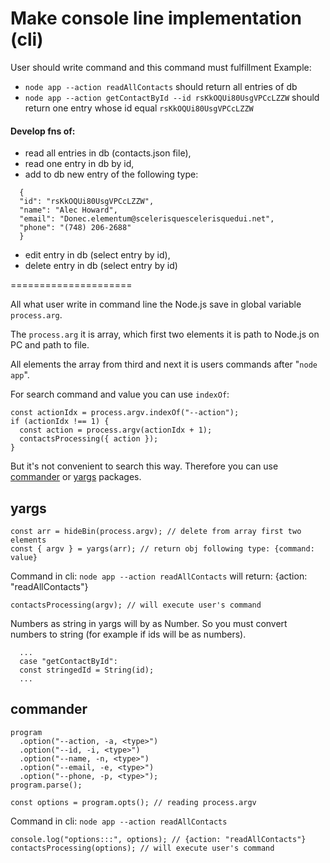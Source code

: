 # Make console line implementation (cli)

User should write command and this command must fulfillment
Example:

- `node app --action readAllContacts` should return all entries of db
- `node app --action getContactById --id rsKkOQUi80UsgVPCcLZZW` should return one entry whose id equal `rsKkOQUi80UsgVPCcLZZW`

#### Develop fns of:

- read all entries in db (contacts.json file),
- read one entry in db by id,
- add to db new entry of the following type:

```
  {
  "id": "rsKkOQUi80UsgVPCcLZZW",
  "name": "Alec Howard",
  "email": "Donec.elementum@scelerisquescelerisquedui.net",
  "phone": "(748) 206-2688"
  }
```

- edit entry in db (select entry by id),
- delete entry in db (select entry by id)

=====================

All what user write in command line the Node.js save in global variable `process.arg`.

The `process.arg` it is array, which first two elements it is path to Node.js on PC and path to file.

All elements the array from third and next it is users commands after "`node app`".

For search command and value you can use `indexOf`:

```
const actionIdx = process.argv.indexOf("--action");
if (actionIdx !== 1) {
  const action = process.argv(actionIdx + 1);
  contactsProcessing({ action });
}
```

But it's not convenient to search this way. Therefore you can use [commander](https://www.npmjs.com/package/commander) or [yargs](https://www.npmjs.com/package/yargs) packages.

## yargs

    const arr = hideBin(process.argv); // delete from array first two elements
    const { argv } = yargs(arr); // return obj following type: {command: value}

Command in cli: `node app --action readAllContacts` will return: {action: "readAllContacts"}

    contactsProcessing(argv); // will execute user's command

Numbers as string in yargs will by as Number. So you must convert numbers to string (for example if ids will be as numbers).

      ...
      case "getContactById":
      const stringedId = String(id);
      ...

## commander

    program
      .option("--action, -a, <type>")
      .option("--id, -i, <type>")
      .option("--name, -n, <type>")
      .option("--email, -e, <type>")
      .option("--phone, -p, <type>");
    program.parse();

    const options = program.opts(); // reading process.argv

Command in cli: `node app --action readAllContacts`

    console.log("options:::", options); // {action: "readAllContacts"}
    contactsProcessing(options); // will execute user's command

